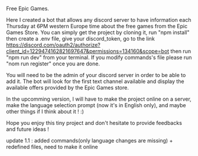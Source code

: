 Free Epic Games.

Here I created a bot that allows any discord server to have information each Thursday at 6PM western Europe time about the free games from the Epic Games Store.
You can simply get the project by cloning it, run "npm install" then create a .env file, give your discord_token, go to the link 
https://discord.com/oauth2/authorize?client_id=1229474162821697647&permissions=134160&scope=bot then run "npm run dev" from your terminal. 
If you modify commands's file please run "nom run register" once you are done.

You will need to be the admin of your discord server in order to be able to add it.
The bot will look for the first text channel available and display the available offers provided by the Epic Games store.

In the upcomming version, I will have to make the project online on a server, make the language selection prompt (now it's in English only), and maybe other things if I think about it ! :)

Hope you enjoy this tiny project and don't hesitate to provide feedbacks and future ideas !


update 1.1 : added commands(only language changes are missing) + redefined files, need to make it online
